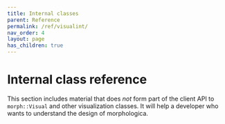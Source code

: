 ```yaml
---
title: Internal classes
parent: Reference
permalink: /ref/visualint/
nav_order: 4
layout: page
has_children: true
---
```

# Internal class reference

This section includes material that does *not* form part of the client
API to `morph::Visual` and other visualization classes. It will
help a developer who wants to understand the design of morphologica.
